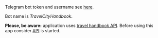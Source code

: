 
Telegram bot token and username see [here](https://github.com/Uladzislaw/travel-tel-bot/blob/master/src/main/resources/telegram.properties).

Bot name is *TravelCityHandbook*.

**Please, be aware:** application uses [travel handbook API](https://github.com/Uladzislaw/travel-handbook).
Before using this app consider [API](https://github.com/Uladzislaw/travel-handbook) is started.
